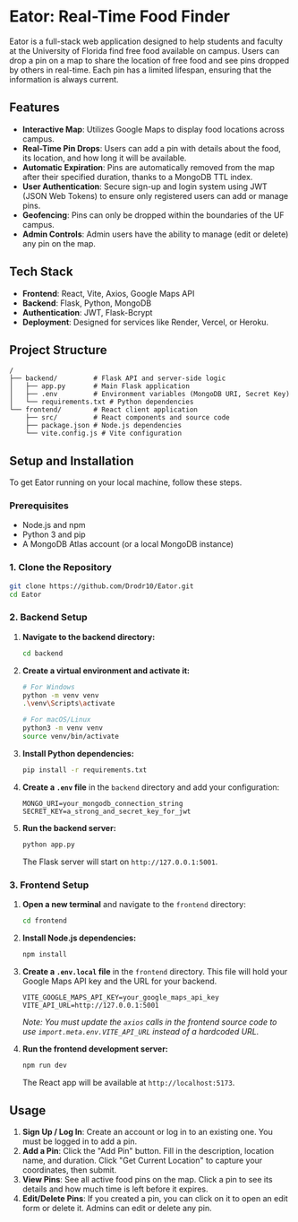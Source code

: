 # Eator: Real-Time Food Finder

Eator is a full-stack web application designed to help students and faculty at the University of Florida find free food available on campus. Users can drop a pin on a map to share the location of free food and see pins dropped by others in real-time. Each pin has a limited lifespan, ensuring that the information is always current.

## Features

*   **Interactive Map**: Utilizes Google Maps to display food locations across campus.
*   **Real-Time Pin Drops**: Users can add a pin with details about the food, its location, and how long it will be available.
*   **Automatic Expiration**: Pins are automatically removed from the map after their specified duration, thanks to a MongoDB TTL index.
*   **User Authentication**: Secure sign-up and login system using JWT (JSON Web Tokens) to ensure only registered users can add or manage pins.
*   **Geofencing**: Pins can only be dropped within the boundaries of the UF campus.
*   **Admin Controls**: Admin users have the ability to manage (edit or delete) any pin on the map.

## Tech Stack

*   **Frontend**: React, Vite, Axios, Google Maps API
*   **Backend**: Flask, Python, MongoDB
*   **Authentication**: JWT, Flask-Bcrypt
*   **Deployment**: Designed for services like Render, Vercel, or Heroku.

## Project Structure

```
/
├── backend/         # Flask API and server-side logic
│   ├── app.py       # Main Flask application
│   ├── .env         # Environment variables (MongoDB URI, Secret Key)
│   └── requirements.txt # Python dependencies
└── frontend/        # React client application
    ├── src/         # React components and source code
    ├── package.json # Node.js dependencies
    └── vite.config.js # Vite configuration
```

## Setup and Installation

To get Eator running on your local machine, follow these steps.

### Prerequisites

*   Node.js and npm
*   Python 3 and pip
*   A MongoDB Atlas account (or a local MongoDB instance)

### 1. Clone the Repository

```bash
git clone https://github.com/Drodr10/Eator.git
cd Eator
```

### 2. Backend Setup

1.  **Navigate to the backend directory:**
    ```bash
    cd backend
    ```

2.  **Create a virtual environment and activate it:**
    ```bash
    # For Windows
    python -m venv venv
    .\venv\Scripts\activate

    # For macOS/Linux
    python3 -m venv venv
    source venv/bin/activate
    ```

3.  **Install Python dependencies:**
    ```bash
    pip install -r requirements.txt
    ```

4.  **Create a `.env` file** in the `backend` directory and add your configuration:
    ```
    MONGO_URI=your_mongodb_connection_string
    SECRET_KEY=a_strong_and_secret_key_for_jwt
    ```

5.  **Run the backend server:**
    ```bash
    python app.py
    ```
    The Flask server will start on `http://127.0.0.1:5001`.

### 3. Frontend Setup

1.  **Open a new terminal** and navigate to the `frontend` directory:
    ```bash
    cd frontend
    ```

2.  **Install Node.js dependencies:**
    ```bash
    npm install
    ```

3.  **Create a `.env.local` file** in the `frontend` directory. This file will hold your Google Maps API key and the URL for your backend.
    ```
    VITE_GOOGLE_MAPS_API_KEY=your_google_maps_api_key
    VITE_API_URL=http://127.0.0.1:5001
    ```
    *Note: You must update the `axios` calls in the frontend source code to use `import.meta.env.VITE_API_URL` instead of a hardcoded URL.*

4.  **Run the frontend development server:**
    ```bash
    npm run dev
    ```
    The React app will be available at `http://localhost:5173`.

## Usage

1.  **Sign Up / Log In**: Create an account or log in to an existing one. You must be logged in to add a pin.
2.  **Add a Pin**: Click the "Add Pin" button. Fill in the description, location name, and duration. Click "Get Current Location" to capture your coordinates, then submit.
3.  **View Pins**: See all active food pins on the map. Click a pin to see its details and how much time is left before it expires.
4.  **Edit/Delete Pins**: If you created a pin, you can click on it to open an edit form or delete it. Admins can edit or delete any pin.
